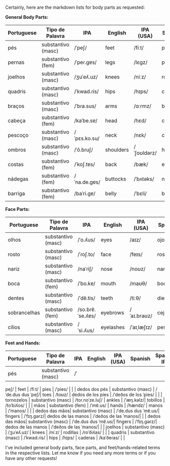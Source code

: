 Certainly, here are the markdown lists for body parts as requested:

**General Body Parts:**

| Portuguese    | Tipo de Palavra    | IPA             | English     | IPA (USA) | Spanish       | Spanish IPA | No. |
|---------------|--------------------|-----------------|-------------|-----------|---------------|------------|-----|
| pés           | substantivo (masc) | /ˈpeʃ/          | feet        | /fiːt/    | pies          | /ˈpjes/    |     |
| pernas        | substantivo (fem)  | /ˈpeɾ.ɡɐs/      | legs        | /lɛɡz/    | piernas       | /ˈpjɛɾnas/ |     |
| joelhos       | substantivo (masc) | /ʒuˈeʎ.uz/      | knees       | /niːz/    | rodillas      | /roˈðiʎas/ |     |
| quadris       | substantivo (masc) | /ˈkwad.ɾis/     | hips        | /hɪps/    | caderas       | /kaˈðeɾas/ |     |
| braços        | substantivo (masc) | /ˈbɾa.sus/      | arms        | /ɑːrmz/   | brazos        | /ˈbɾasos/  |     |
| cabeça        | substantivo (fem)  | /kaˈbe.sɐ/      | head        | /hɛd/     | cabeza        | /kaˈβeθa/  |     |
| pescoço       | substantivo (masc) | /ˈpɛs.ko.su/    | neck        | /nɛk/     | cuello        | /ˈkwelo/   |     |
| ombros        | substantivo (masc) | /ˈõ.bɾuʃ/       | shoulders   | /ˈʃoʊldərz/ | hombros       | /ˈombɾos/  |     |
| costas        | substantivo (fem)  | /ˈkoʃ.tɐs/      | back        | /bæk/     | espalda       | /esˈpalda/ |     |
| nádegas       | substantivo (fem)  | /ˈna.de.ɡɐs/   | buttocks    | /ˈbʌtəks/ | nalgas        | /ˈnalɡas/  |     |
| barriga       | substantivo (fem)  | /baˈri.ɡɐ/     | belly       | /ˈbɛli/    | barriga       | /baˈriɣa/  |     |

**Face Parts:**

| Portuguese    | Tipo de Palavra    | IPA             | English     | IPA (USA) | Spanish       | Spanish IPA | No. |
|---------------|--------------------|-----------------|-------------|-----------|---------------|------------|-----|
| olhos         | substantivo (masc) | /ˈo.ʎus/        | eyes        | /aɪz/     | ojos          | /ˈoxos/    |     |
| rosto         | substantivo (masc) | /ˈɾoʃ.to/       | face        | /feɪs/    | rostro        | /ˈrostɾo/  |     |
| nariz         | substantivo (masc) | /naˈɾiʃ/        | nose        | /noʊz/    | nariz         | /naˈɾiθ/   |     |
| boca          | substantivo (fem)  | /ˈbo.kɐ/        | mouth       | /maʊθ/    | boca          | /ˈboka/    |     |
| dentes        | substantivo (masc) | /ˈdẽ.tis/       | teeth       | /tiːθ/    | dientes       | /ˈdjentes/ |     |
| sobrancelhas  | substantivo (fem)  | /so.bɾɐ̃.ˈse.ʎɐs/| eyebrows   | /ˈaɪ.braʊz/ | cejas         | /ˈexas/    |     |
| cílios        | substantivo (masc) | /ˈsi.ʎus/       | eyelashes   | /ˈaɪˌlæʃɪz/| pestañas      | /pesˈtaɲas/|     |

**Feet and Hands:**

| Portuguese    | Tipo de Palavra    | IPA             | English     | IPA (USA) | Spanish       | Spanish IPA | No. |
|---------------|--------------------|-----------------|-------------|-----------|---------------|------------|-----|
| pés           | substantivo (masc) | /ˈ

peʃ/          | feet        | /fiːt/    | pies          | /ˈpies/    |     |
| dedos dos pés | substantivo (masc) | /ˈde.dus dus ˈpeʃ/| toes      | /toʊz/    | dedos de los pies | /ˈdeðos de los ˈpies/ |     |
| tornozelos    | substantivo (masc) | /toɾ.noˈze.luʃ/  | ankles      | /ˈæŋ.kəlz/| tobillos      | /toˈbiʎos/ |     |
| mãos          | substantivo (fem)  | /ˈmɐ̃.us/        | hands       | /hændz/   | manos         | /ˈmanos/   |     |
| dedos das mãos| substantivo (masc) | /ˈde.dus dus ˈmɐ̃.us/| fingers   | /ˈfɪŋ.ɡərz/| dedos de las manos | /ˈdeðos de las ˈmanos/|     |
| dedos das mãos| substantivo (masc) | /ˈde.dus dus ˈmɐ̃.us/| fingers   | /ˈfɪŋ.ɡərz/| dedos de las manos | /ˈdeðos de las ˈmanos/|     |
| joelhos       | substantivo (masc) | /ʒuˈeʎ.uz/      | knees       | /niːz/    | rodillas      | /roˈðiʎas/ |     |
| quadris       | substantivo (masc) | /ˈkwad.ɾis/     | hips        | /hɪps/    | caderas       | /kaˈðeɾas/ |     |

I've included general body parts, face parts, and feet/hands-related terms in the respective lists. Let me know if you need any more terms or if you have any other requests!
